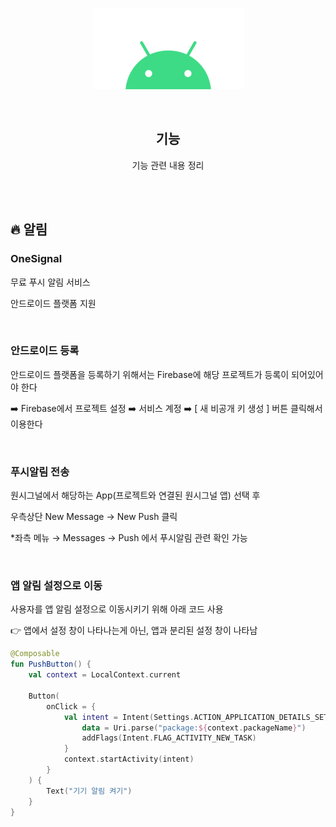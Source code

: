 <div align="center">
  <p>
    <img src="../README.assets/android.png">
  </p>
  <br>
  <h2>기능</h2>
  <p>기능 관련 내용 정리</p>
  <br>
  <br>
</div>






## 🔥 알림

### OneSignal

무료 푸시 알림 서비스

안드로이드 플랫폼 지원

<br>

### 안드로이드 등록

안드로이드 플랫폼을 등록하기 위해서는 Firebase에 해당 프로젝트가 등록이 되어있어야 한다

➡️ Firebase에서 프로젝트 설정 ➡️ 서비스 계정 ➡️ [ 새 비공개 키 생성 ] 버튼 클릭해서 이용한다

<br>

### 푸시알림 전송

원시그널에서 해당하는 App(프로젝트와 연결된 원시그널 앱) 선택 후

우측상단 New Message → New Push 클릭

*좌측 메뉴 → Messages → Push 에서 푸시알림 관련 확인 가능

<br>

### 앱 알림 설정으로 이동

사용자를 앱 알림 설정으로 이동시키기 위해 아래 코드 사용

👉 앱에서 설정 창이 나타나는게 아닌, 앱과 분리된 설정 창이 나타남

```kotlin
@Composable
fun PushButton() {
    val context = LocalContext.current
    
    Button(
        onClick = {
            val intent = Intent(Settings.ACTION_APPLICATION_DETAILS_SETTINGS).apply {
                data = Uri.parse("package:${context.packageName}")
                addFlags(Intent.FLAG_ACTIVITY_NEW_TASK)
            }
            context.startActivity(intent)
        }
    ) {
        Text("기기 알림 켜기")
    }
}
```
